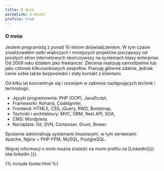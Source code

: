 ```yaml
---
title: O mnie
permalink: o-mnie/
profile: true
---
```


### O mnie

Jestem programistą z ponad 10-letnim doświadczeniem. W tym czasie zrealizowałem setki większych i mniejszych projektów począwszy od prostych stron internetowych skończywszy na systemach klasy enterprise.
Od 2009 roku działam jako freelancer. Zlecenia realizuję samodzielnie lub jako członek kilkuosobowych zespołów. Pracuję głównie zdalnie, jednak cenie sobie także bezpośredni i stały kontakt z klientami.

Od kilku lat koncentruje się i rozwijam w zakresie następujących technik i technologii:

* Języki programownia: PHP (OOP), JavaScript,
* Frameworki: Kohana, CodeIgniter, 
* Frontend: HTML5, CSS, jQuery, RWD, Bootstrap,
* Techniki i architektury: MVC, ORM, Rest API, SOA,
* CMS: Wordpress
* Narzędzia: Git, SVN, Composer, Grunt, Bower.

Sprawnie administruję systemami linuxowymi, w tym serwerami:  
Apache, Nginx + PHP-FPM, MySQL, PostgreSQL.

Więcej informacji o mnie można znaleźć na moim profilu na [LinkedIn]({{ site.linkedin }}).


{% include footer.html %}
